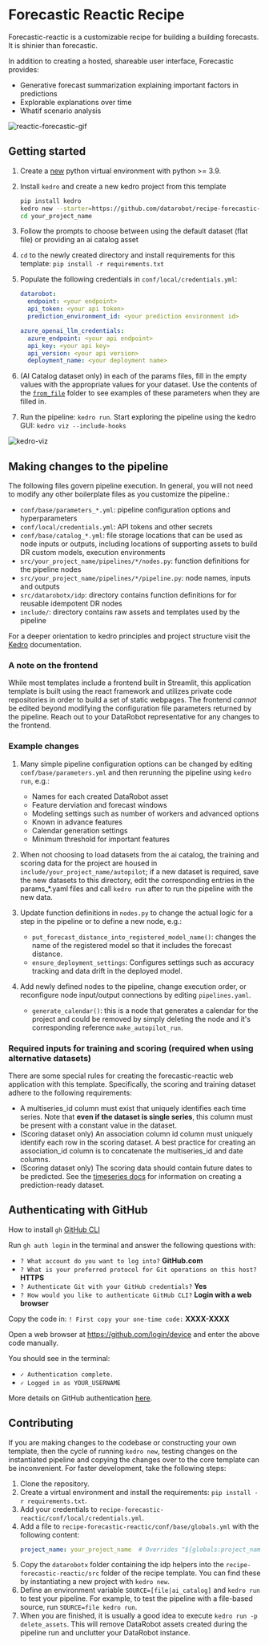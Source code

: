 # Forecastic Reactic Recipe
Forecastic-reactic is a customizable recipe for building a building forecasts. It is shinier than forecastic.

In addition to creating a hosted, shareable user interface, Forecastic provides:

* Generative forecast summarization explaining important factors in predictions
* Explorable explanations over time
* Whatif scenario analysis

![reactic-forecastic-gif]

[reactic-forecastic-gif]: https://s3.amazonaws.com/datarobot_public/drx/recipe_gifs/reacticforecastic.gif

## Getting started
1. Create a [new][virtualenv-docs] python virtual environment with python >= 3.9.

2. Install `kedro` and create a new kedro project from this template
   ```bash
   pip install kedro
   kedro new --starter=https://github.com/datarobot/recipe-forecastic-reactic.git --checkout main
   cd your_project_name
   ```

3. Follow the prompts to choose between using the default dataset (flat file) or providing an ai catalog asset

4. `cd` to the newly created directory and install requirements for this template: `pip install -r requirements.txt`

5. Populate the following credentials in `conf/local/credentials.yml`:
   ```yaml
   datarobot:
     endpoint: <your endpoint>
     api_token: <your api token>
     prediction_environment_id: <your prediction environment id>

   azure_openai_llm_credentials:
     azure_endpoint: <your api endpoint>
     api_key: <your api key>
     api_version: <your api version>
     deployment_name: <your deployment name>
   ```

6. (AI Catalog dataset only) in each of the params files, fill in the empty values with the appropriate values for your dataset. Use the contents of the [`from_file`][from-file-params] folder to see examples of these parameters when they are filled in.

7. Run the pipeline: `kedro run`. Start exploring the pipeline using the kedro GUI: `kedro viz --include-hooks`

![kedro-viz]

[virtualenv-docs]: https://docs.python.org/3/library/venv.html#creating-virtual-environments
[from-file-params]: https://github.com/datarobot/recipe-forecastic-reactic/tree/main/recipe-forecastic-reactic/conf/base/from_file
[kedro-viz]:https://s3.amazonaws.com/datarobot_public/drx/recipe_gifs/kedro-viz.gif

## Making changes to the pipeline
The following files govern pipeline execution. In general, you will not need to modify
any other boilerplate files as you customize the pipeline.:

- `conf/base/parameters_*.yml`: pipeline configuration options and hyperparameters
- `conf/local/credentials.yml`: API tokens and other secrets
- `conf/base/catalog_*.yml`: file storage locations that can be used as node inputs or outputs,
  including locations of supporting assets to build DR custom models, execution environments
- `src/your_project_name/pipelines/*/nodes.py`: function definitions for the pipeline nodes
- `src/your_project_name/pipelines/*/pipeline.py`: node names, inputs and outputs
- `src/datarobotx/idp`: directory contains function definitions for for reusable idempotent DR nodes
- `include/`: directory contains raw assets and templates used by the pipeline

For a deeper orientation to kedro principles and project structure visit the [Kedro][kedro-docs]
documentation.

[kedro-docs]: https://docs.kedro.org/en/stable/

### A note on the frontend
While most templates include a frontend built in Streamlit, this application template is built
using the react framework and utilizes private code repositories in order to build a set of static webpages.
The frontend *cannot* be edited beyond modifying the configuration file parameters returned by the pipeline. Reach out to your DataRobot representative for any changes to the frontend.

### Example changes
1. Many simple pipeline configuration options can be changed by editing 
   `conf/base/parameters.yml` and then rerunning the pipeline using `kedro run`,
   e.g.:
   * Names for each created DataRobot asset
   * Feature derviation and forecast windows
   * Modeling settings such as number of workers and advanced options
   * Known in advance features
   * Calendar generation settings
   * Minimum threshold for important features

2. When not choosing to load datasets from the ai catalog, the training and scoring data for the project are housed in `include/your_project_name/autopilot`; if a new dataset is required, save the new datasets to this directory, edit the corresponding entries in the params_*.yaml files and call `kedro run` after to run the pipeline with the new data.

3. Update function definitions in `nodes.py` to change the actual logic for
   a step in the pipeline or to define a new node, e.g.:
   * `put_forecast_distance_into_registered_model_name()`: changes the name of the registered model
      so that it includes the forecast distance.
   * `ensure_deployment_settings`: Configures settings such as accuracy tracking and data drift in the deployed model.

4. Add newly defined nodes to the pipeline, change execution order, or reconfigure
   node input/output connections by editing `pipelines.yaml`.
   * `generate_calendar()`: this is a node that generates a calendar for the project and could be removed by simply deleting the node and it's corresponding reference `make_autopilot_run`.

### Required inputs for training and scoring (required when using alternative datasets)

There are some special rules for creating the forecastic-reactic web application with this template.
Specifically, the scoring and training dataset adhere to the following requirements:
   - A multiseries_id column must exist that uniquely identifies each time series.
   Note that **even if the dataset is single series**, this column must be present with a constant value in the dataset.
   - (Scoring dataset only) An association column id column must uniquely identify each row in the scoring dataset. A best practice for creating an association_id column is to concatenate the multiseries_id and date columns.
   - (Scoring dataset only) The scoring data should contain future dates to be predicted. See the [timeseries docs][timeseries-docs] for information on creating a prediction-ready dataset.


[timeseries-docs]: https://docs.datarobot.com/en/docs/modeling/time/ts-predictions.html#create-a-prediction-ready-dataset

## <a name="gh-auth"></a> Authenticating with GitHub
How to install `gh` [GitHub CLI][GitHub CLI-link]

Run `gh auth login` in the terminal and answer the following questions with:
- `? What account do you want to log into?` **GitHub.com**
- `? What is your preferred protocol for Git operations on this host?` **HTTPS**
- `? Authenticate Git with your GitHub credentials?` **Yes**
- `? How would you like to authenticate GitHub CLI?` **Login with a web browser**

Copy the code in: `! First copy your one-time code:` **XXXX-XXXX**

Open a web browser at https://github.com/login/device and enter the above code manually.

You should see in the terminal:
- `✓ Authentication complete.`
- `✓ Logged in as YOUR_USERNAME`

More details on GitHub authentication [here][gh-docs].

[GitHub CLI-link]: https://github.com/cli/cli
[gh-docs]: https://docs.github.com/en/authentication/keeping-your-account-and-data-secure/about-authentication-to-github#https


## Contributing

If you are making changes to the codebase or constructing your own template, then the cycle of running `kedro new`, testing changes on the instantiated pipeline and copying the changes over to the core template can be inconvenient. For faster development, take the following steps:
1. Clone the repository.
2. Create a virtual environment and install the requirements: `pip install -r requirements.txt`.
3. Add your credentials to `recipe-forecastic-reactic/conf/local/credentials.yml`.
4. Add a file to `recipe-forecastic-reactic/conf/base/globals.yml` with the following content:
   ```yaml
   project_name: your_project_name  # Overrides "${globals:project_name}" in parameters.yml
   ```
5. Copy the `datarobotx` folder containing the idp helpers into the `recipe-forecastic-reactic/src` folder of the recipe template. You can find these by instantiating a new project with `kedro new`.
6. Define an environment variable `SOURCE=[file|ai_catalog]` and `kedro run` to test your pipeline. For example, to test the pipeline with a file-based source, run `SOURCE=file kedro run`. 
7. When you are finished, it is usually a good idea to execute `kedro run -p delete_assets`. This will remove DataRobot assets created during the pipeline run and unclutter your DataRobot instance.
